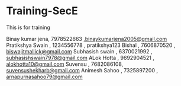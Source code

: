 # Training-SecE
This is for training


Binay kumar jena, 7978522663 ,binaykumarjena2005@gmail.com
Pratikshya Swain , 1234556778 , pratikshya123
Bishal , 7606870520 , biswajitmallick@gmail.com
Subhasish swain , 6370021992 , subhasishswain7978@gmail.com
ALok Hotta , 9692904521 , alokhotta10@gmail.com 
Suvensu , 7682086108, suvensushekharb@gmail.com
Animesh Sahoo , 7325897200 , arnapurnasahoo79@gmail.com

